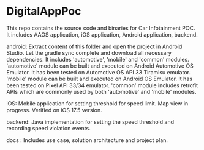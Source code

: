 # DigitalAppPoc
This repo contains the source code and binaries for Car Infotainment POC. It includes AAOS application, iOS application, Android application, backend. 

android: Extract content of this folder and open the project in Android Studio. Let the gradle sync complete and download all necessary dependencies. It includes 'automotive', 'mobile' and 'common' modules. 'automotive' module can be built and executed on Android Automotive OS Emulator. It has been tested on Automotive OS API 33 Tiramisu emulator. 'mobile' module can be built and executed on Android OS Emulator. It has been tested on Pixel API 33/34 emulator. 'common' module includes retrofit APIs which are commonly used by both 'automotive' and 'mobile' modules. 

iOS: Mobile application for setting threshold for speed limit. Map view in progress. Verified on iOS 17.5 version.

backend: Java implementation for setting the speed threshold and recording speed violation events. 

docs : Includes use case, solution architecture and project plan.
